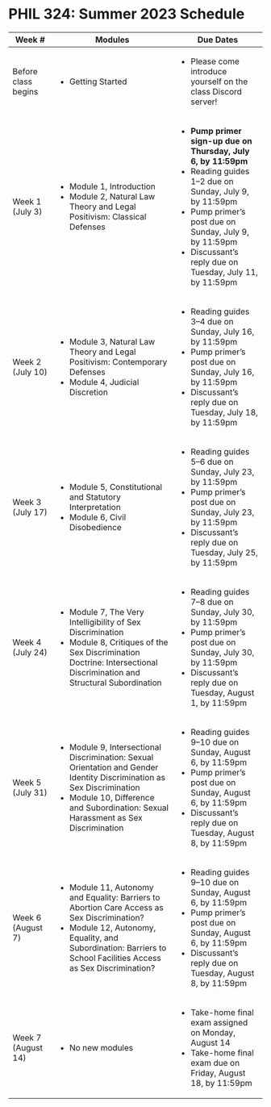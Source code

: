# PHIL 324: Summer 2023 Schedule

| Week # |  Modules | Due Dates |
|--------|----------|-------------|
| Before class begins | <ul><li>Getting Started</li></ul> | <ul><li>Please come introduce yourself on the class Discord server!</li></ul> |
| Week 1 (July 3) |  <ul><li>Module 1, Introduction</li><li>Module 2, Natural Law Theory and Legal Positivism: Classical Defenses</li></ul> | <ul><li><strong>Pump primer sign-up due on Thursday, July 6, by 11:59pm</strong></li><li>Reading guides 1–2 due on Sunday, July 9, by 11:59pm</li><li>Pump primer’s post due on Sunday, July 9, by 11:59pm<li>Discussant’s reply due on Tuesday, July 11, by 11:59pm</li></ul> |
| Week 2 (July 10) |  <ul><li>Module 3, Natural Law Theory and Legal Positivism: Contemporary Defenses</li><li>Module 4, Judicial Discretion</li></ul> | <ul><li>Reading guides 3–4 due on Sunday, July 16, by 11:59pm</li><li>Pump primer’s post due on Sunday, July 16, by 11:59pm<li>Discussant’s reply due on Tuesday, July 18, by 11:59pm</li></ul> |
| Week 3 (July 17) |  <ul><li>Module 5, Constitutional and Statutory Interpretation</li><li>Module 6, Civil Disobedience</li></ul> | <ul><li>Reading guides 5–6 due on Sunday, July 23, by 11:59pm</li><li>Pump primer’s post due on Sunday, July 23, by 11:59pm<li>Discussant’s reply due on Tuesday, July 25, by 11:59pm</li></ul> |
| Week 4 (July 24) |  <ul><li>Module 7, The Very Intelligibility of Sex Discrimination</li><li>Module 8, Critiques of the Sex Discrimination Doctrine: Intersectional Discrimination and Structural Subordination</li></ul> | <ul><li>Reading guides 7–8 due on Sunday, July 30, by 11:59pm</li><li>Pump primer’s post due on Sunday, July 30, by 11:59pm<li>Discussant’s reply due on Tuesday, August 1, by 11:59pm</li></ul> |
| Week 5 (July 31) |  <ul><li>Module 9, Intersectional Discrimination: Sexual Orientation and Gender Identity Discrimination as Sex Discrimination</li><li>Module 10, Difference and Subordination: Sexual Harassment as Sex Discrimination</li></ul> | <ul><li>Reading guides 9–10 due on Sunday, August 6, by 11:59pm</li><li>Pump primer’s post due on Sunday, August 6, by 11:59pm<li>Discussant’s reply due on Tuesday, August 8, by 11:59pm</li></ul> |
| Week 6 (August 7) |  <ul><li>Module 11, Autonomy and Equality: Barriers to Abortion Care Access as Sex Discrimination?</li><li>Module 12, Autonomy, Equality, and Subordination: Barriers to School Facilities Access as Sex Discrimination?</li></ul> | <ul><li>Reading guides 9–10 due on Sunday, August 6, by 11:59pm</li><li>Pump primer’s post due on Sunday, August 6, by 11:59pm<li>Discussant’s reply due on Tuesday, August 8, by 11:59pm</li></ul> |
| Week 7 (August 14) |  <ul><li>No new modules</li></ul> | <ul><li>Take-home final exam assigned on Monday, August 14</li><li>Take-home final exam due on Friday, August 18, by 11:59pm</li></ul> |